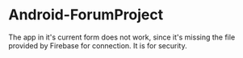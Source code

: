 # Android-ForumProject

The app in it's current form does not work, since it's missing the file provided by Firebase for connection.
It is for security.
